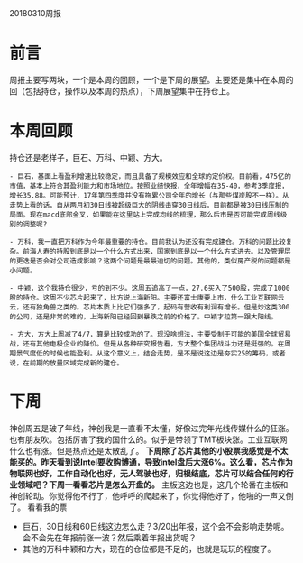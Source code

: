 20180310周报

 # 前言
周报主要写两块，一个是本周的回顾，一个是下周的展望。主要还是集中在本周的回（包括持仓，操作以及本周的热点），下周展望集中在持仓上。

# 本周回顾
持仓还是老样子，巨石、万科、中颖、方大。

    - 巨石，基面上看盈利增速比较稳定，而且具备了规模效应和全球的定价权。目前看，475亿的市值，基本上符合其盈利能力和市场地位。按照业绩快报，全年增幅在35-40，参考3季度报，增长35.88。可能预计，17年第四季度并没有拖累公司全年的增长（与那些煤炭股不一样）。从走势上看的话，自从两月初30日线被超级巨大的阴线击穿30日线后，目前都是被30日线压制的局面。现在macd底部金叉，如果能在这里站上完成均线的梳理，那么后市是否可能完成周线级别的调整呢?

    - 万科，我一直把万科作为今年最重要的持仓。目前我认为还没有完成建仓。万科的问题比较复杂。前海人寿的持股到底是以一个什么方式出来，国家到底是以一个什么方式进去。以及管理层的更迭是否会对公司造成影响？这两个问题是最最迫切的问题。其他的，类似房产税的问题都是小问题。

    - 中颖，这个我持仓很少，亏的到不少。这周五追高了一点，27.6买入了500股，完成了1000股的持仓。这周不少芯片起来了，比方说上海新阳。主要还富士康要上市，什么工业互联网云云，还有独角兽之类的。芯片本质上比它们强多了，起码有营收有利润有增长。但是炒这类300的公司，还是非常的难的，上海新阳已经回到暴跌之前的价格了。中颖才拉第一跟大阳线。

    - 方大，方大上周减了4/7，算是比较成功的了。现没啥想法，主要受制于可能的美国全球贸易战，还有其他电极企业的降价。但是从各种研究报告看，方大整个集团战斗力还是挺强的。在周期景气度低的时候也能盈利。从这个意义上，结合走势，是不是说这边是夯实25的筹码，或者说，在前期的放量区域完成新的建仓。

# 下周
神创周五是破了年线，神创我是一直看不太懂，好像过完年光线传媒什么的狂涨。也有朋友吹。包括厉害了我的国什么的。似乎是带领了TMT板块涨。工业互联网什么也有涨。但是热点还是太散乱了。
**下周除了芯片其他的小股票我感觉是不太能买的。昨天看到说Intel要收购博通，导致intel盘后大涨6%。这么看，芯片作为物联网也好，工作自动化也好，无人驾驶也好，归根结底，芯片可以结合任何的行业领域吧？下周一看看芯片是怎么开盘的。**
主板这边也是，这几个轮番在主板和神创轮动。你觉得他不行了，他呼呼的爬起来了，你觉得他好了，他啪的一声又倒了。
看看我的票
   - 巨石，30日线和60日线这边怎么走？3/20出年报，这个会不会影响走势呢。会不会先在年报前涨一波？然后乘着年报出货呢？
   - 其他的万科中颖和方大，现在的仓位都是不足的，也就是玩玩的程度了。

